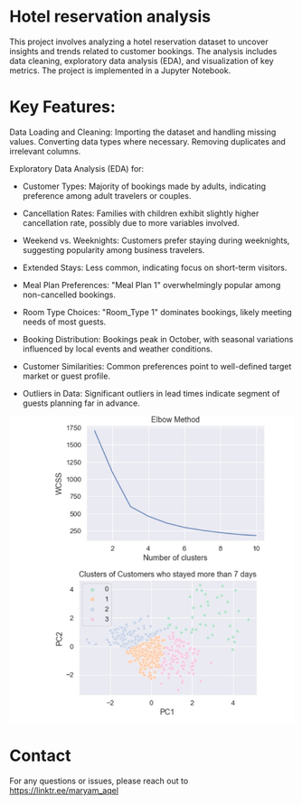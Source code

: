 # Hotel reservation analysis
This project involves analyzing a hotel reservation dataset to uncover insights and trends related to customer bookings. The analysis includes data cleaning, exploratory data analysis (EDA), and visualization of key metrics. The project is implemented in a Jupyter Notebook.

# Key Features:

Data Loading and Cleaning: Importing the dataset and handling missing values.
Converting data types where necessary.
Removing duplicates and irrelevant columns.

Exploratory Data Analysis (EDA) for:

* Customer Types: Majority of bookings made by adults, indicating preference among adult travelers or couples.

* Cancellation Rates: Families with children exhibit slightly higher cancellation rate, possibly due to more variables involved.

* Weekend vs. Weeknights: Customers prefer staying during weeknights, suggesting popularity among business travelers.

* Extended Stays: Less common, indicating focus on short-term visitors.

* Meal Plan Preferences: "Meal Plan 1" overwhelmingly popular among non-cancelled bookings.

* Room Type Choices: "Room_Type 1" dominates bookings, likely meeting needs of most guests.

* Booking Distribution: Bookings peak in October, with seasonal variations influenced by local events and weather conditions.

* Customer Similarities: Common preferences point to well-defined target market or guest profile.

* Outliers in Data: Significant outliers in lead times indicate segment of guests planning far in advance.
  
![Clustering](Outputs/clustering.jpg)

# Contact
For any questions or issues, please reach out to https://linktr.ee/maryam_aqel


